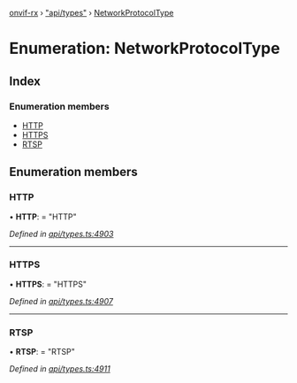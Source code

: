 [onvif-rx](../README.md) › ["api/types"](../modules/_api_types_.md) › [NetworkProtocolType](_api_types_.networkprotocoltype.md)

# Enumeration: NetworkProtocolType

## Index

### Enumeration members

* [HTTP](_api_types_.networkprotocoltype.md#http)
* [HTTPS](_api_types_.networkprotocoltype.md#https)
* [RTSP](_api_types_.networkprotocoltype.md#rtsp)

## Enumeration members

###  HTTP

• **HTTP**: = "HTTP"

*Defined in [api/types.ts:4903](https://github.com/patrickmichalina/onvif-rx/blob/3e9b152/src/api/types.ts#L4903)*

___

###  HTTPS

• **HTTPS**: = "HTTPS"

*Defined in [api/types.ts:4907](https://github.com/patrickmichalina/onvif-rx/blob/3e9b152/src/api/types.ts#L4907)*

___

###  RTSP

• **RTSP**: = "RTSP"

*Defined in [api/types.ts:4911](https://github.com/patrickmichalina/onvif-rx/blob/3e9b152/src/api/types.ts#L4911)*
